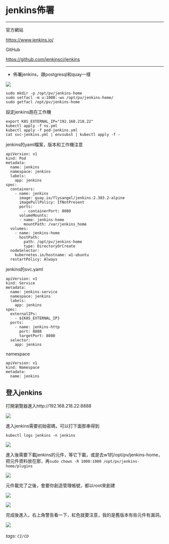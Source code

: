 # jenkins佈署

---

官方網站

https://www.jenkins.io/

GitHub

https://github.com/jenkinsci/jenkins

---

* 佈署jenkins，跟postgresql和quay一樣

![](https://i.imgur.com/rYbjB6w.jpg)

```
sudo mkdir -p /opt/pv/jenkins-home
sudo setfacl -m u:1000:-wx /opt/pv/jenkins-home/
sudo getfacl /opt/pv/jenkins-home
```

設定jenkins跑在工作機

```
export K8S_EXTERNAL_IP="192.168.218.22"
kubectl apply -f ns.yml
kubectl apply -f pod-jenkins.yml
cat svc-jenkins.yml | envsubst | kubectl apply -f -
```

jenkins的yaml檔案，版本和工作機注意

```
apiVersion: v1
kind: Pod
metadata:
  name: jenkins
  namespace: jenkins
  labels:
    app: jenkins
spec:
  containers:
    - name: jenkins
      image: quay.io/flysangel/jenkins:2.303.2-alpine
      imagePullPolicy: IfNotPresent
      ports:
        - containerPort: 8080
      volumeMounts:
      - name: jenkins-home
        mountPath: /var/jenkins_home
  volumes:
    - name: jenkins-home
      hostPath:
        path: /opt/pv/jenkins-home
        type: DirectoryOrCreate
  nodeSelector:
    kubernetes.io/hostname: w1-ubuntu
  restartPolicy: Always
```

jenkins的svc.yaml

```
apiVersion: v1
kind: Service
metadata:
  name: jenkins-service
  namespace: jenkins
  labels:
    app: jenkins
spec:
  externalIPs:
    - ${K8S_EXTERNAL_IP}
  ports:
    - name: jenkins-http
      port: 8888
      targetPort: 8080
  selector:
    app: jenkins
```

namespace

```
apiVersion: v1
kind: Namespace
metadata:
  name: jenkins
```

## 登入jenkins

打開瀏覽器進入http://192.168.218.22:8888

![](https://i.imgur.com/9BiqgTH.jpg)

進入jenkins需要初始密碼，可以打下面那串得到

`kubectl logs jenkins -n jenkins`

![](https://i.imgur.com/KeCC0qi.jpg)

進入後需要下載jenkins的元件，等它下載，或是去w1的/opt/pv/jenkins-home，把元件資料放在那，再`sudo chown -R 1000:1000 /opt/pv/jenkins-home/plugins`

![](https://i.imgur.com/9uwVav1.jpg)

元件載完了之後，會要你創造管理帳號，都以root來創建

![](https://i.imgur.com/i72jFfm.jpg)

![](https://i.imgur.com/kn64nTM.jpg)

完成後進入，右上角警告看一下，紅色就要注意，我的是舊版本有些元件有漏洞。

![](https://i.imgur.com/s4WyTua.jpg)


###### tags: `CI/CD`
